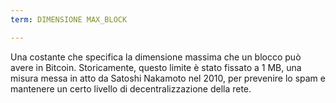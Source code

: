 ```yaml
---
term: DIMENSIONE MAX_BLOCK

---
```

Una costante che specifica la dimensione massima che un blocco può avere in Bitcoin. Storicamente, questo limite è stato fissato a 1 MB, una misura messa in atto da Satoshi Nakamoto nel 2010, per prevenire lo spam e mantenere un certo livello di decentralizzazione della rete.